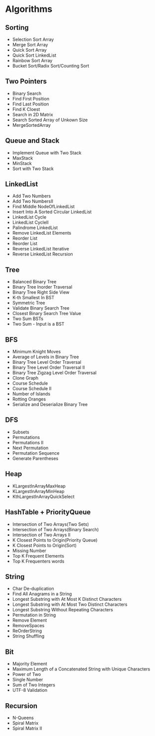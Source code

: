 # Algorithms

## Sorting
- Selection Sort Array
- Merge Sort Array
- Quick Sort Array
- Quick Sort LinkedList
- Rainbow Sort Array
- Bucket Sort/Radix Sort/Counting Sort

## Two Pointers

- Binary Search 
- Find First Position 
- Find Last Position
- Find K Cloest
- Search in 2D Matrix
- Search Sorted Array of Unkown Size
- MergeSortedArray

## Queue and Stack

- Implement Queue with Two Stack
- MaxStack 
- MinStack
- Sort with Two Stack 

## LinkedList

- Add Two Numbers
- Add Two NumbersII
- Find Middle NodeOfLinkedList
- Insert Into A Sorted Circular LinkedList
- LinkedList Cycle
- LinkedList CycleII
- Palindrome LinkedList
- Remove LinkedList Elements
- Reorder List
- Reorder List
- Reverse LinkedList Iterative
- Reverse LinkedList Recursion

## Tree

- Balanced Binary Tree
- Binary Tree Inorder Traversal
- Binary Tree Right Side View
- K-th Smallest In BST
- Symmetric Tree
- Validate Binary Search Tree
- Closest Binary Search Tree Value
- Two Sum BSTs
- Two Sum - Input is a BST

## BFS 
- Minimum Knight Moves
- Average of Levels in Binary Tree
- Binary Tree Level Order Traversal
- Binary Tree Level Order Traversal II
- Binary Tree Zigzag Level Order Traversal
- Clone Graph
- Course Schedule
- Course Schedule II 
- Number of Islands
- Rotting Oranges
- Serialize and Deserialize Binary Tree

## DFS
- Subsets
- Permutations
- Permutations II 
- Next Permutation
- Permutation Sequence
- Generate Parentheses

## Heap

- KLargestInArrayMaxHeap
- KLargestInArrayMinHeap
- KthLargestInArrayQuickSelect

## HashTable + PriorityQueue

- Intersection of Two Arrays(Two Sets)
- Intersection of Two Arrays(Binary Search)
- Intersection of Two Arrays II
- K Closest Points to Origin(Priority Queue)
- K Closest Points to Origin(Sort)
- Missing Number
- Top K Frequent Elements
- Top K Frequenters words

## String 

- Char De-duplication
- Find All Anagrams in a String
- Longest Substring with At Most K Distinct Characters
- Longest Substring with At Most Two Distinct Characters
- Longest Substring Without Repeating Characters
- Permutation in String
- Remove Element
- RemoveSpaces
- ReOrderString
- String Shuffling

## Bit
- Majority Element
- Maximum Length of a Concatenated String with Unique Characters
- Power of Two
- Single Number
- Sum of Two Integers
- UTF-8 Validation

## Recursion
- N-Queens
- Spiral Matrix
- Spiral Matrix II














